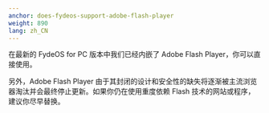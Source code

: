 ```yaml
---
anchor: does-fydeos-support-adobe-flash-player
weight: 890
lang: zh_CN
---
```

在最新的 FydeOS for PC 版本中我们已经内嵌了 Adobe Flash Player，你可以直接使用。

另外，Adobe Flash Player 由于其封闭的设计和安全性的缺失将逐渐被主流浏览器淘汰并会最终停止更新。如果你仍在使用重度依赖 Flash 技术的网站或程序，建议你尽早替换。

